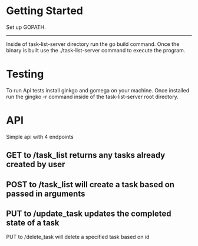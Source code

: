 Getting Started
========================
Set up GOPATH.

------- 
Inside of task-list-server directory run the go build command.
Once the binary is built use the ./task-list-server command to execute the program.


Testing
=============
To run Api tests install ginkgo and gomega on your machine.
Once installed run the gingko -r command inside of the task-list-server root directory.

API
=============
Simple api with 4 endpoints

GET to /task_list returns any tasks already created by user
--------------
POST to /task_list will create a task based on passed in arguments
--------------
PUT to /update_task updates the completed state of a task
--------------
PUT to /delete_task will delete a specified task based on id